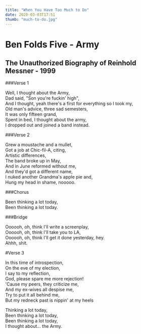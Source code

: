 ```yaml
---
title: "When You Have Too Much to Do"
date: 2020-03-03T17:51
thumb: "much-to-do.jpg"
---
```


Ben Folds Five - Army
======================

The Unauthorized Biography of Reinhold Messner - 1999
-----------------------------------------------------

###Verse 1

Well, I thought about the Army,  
Dad said, "Son you're fuckin' high",  
And I thought, yeah there's a first for everything so I took my,  
Old man's advice, three sad semesters,  
It was only fifteen grand,  
Spent in bed, I thought about the army,  
I dropped out and joined a band instead.

###Verse 2

Grew a moustache and a mullet,  
Got a job at Chic-fil-A, citing,  
Artistic differences,  
The band broke up in May,  
And in June reformed without me,  
And they'd got a different name,  
I nuked another Grandma's apple pie and,  
Hung my head in shame, nooooo.

###Chorus

Been thinking a lot today,  
Been thinking a lot today.

###Bridge

Oooooh, oh, think I'll write a screenplay,  
Oooooh, oh, think I'll take you to LA,  
Oooooh, oh, think I'll get it done yesterday, hey.  
Ahhh, shit.

#Verse 3

In this time of introspection,  
On the eve of my election,  
I say to my reflection,  
God, please spare me more rejection!  
'Cause my peers, they criticize me,  
And my ex-wives all despise me,  
Try to put it all behind me,  
But my redneck past is nippin' at my heels

Thinking a lot today,  
Been thinking a lot today,  
Been thinking a lot today,  
I thought about... the Army.
